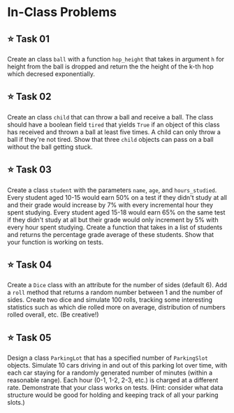 # In-Class Problems

## ⭐ Task 01
Create an class `ball` with a function `hop_height` that takes in argument `h` for height from the ball is dropped and return the the height of the k-th hop which decresed exponentially.

## ⭐ Task 02
Create an class `child` that can throw a ball and receive a ball. The class should have a boolean field `tired` that yields `True` if an object of this class has received and thrown a ball at least five times. A child can only throw a ball if they're not tired. Show that three `child` objects can pass on a ball without the ball getting stuck.

## ⭐ Task 03
Create a class `student` with the parameters `name`, `age`, and `hours_studied`. Every student aged 10-15 would earn 50% on a test if they didn't study at all and their grade would increase by 7% with every incremental hour they spent studying. Every student aged 15-18 would earn 65% on the same test if they didn't study at all but their grade would only increment by 5% with every hour spent studying. Create a function that takes in a list of students and returns the percentage grade average of these students. Show that your function is working on tests.

## ⭐ Task 04
Create a `Dice` class with an attribute for the number of sides (default 6). Add a `roll` method that returns a random number between 1 and the number of sides. Create two dice and simulate 100 rolls, tracking some interesting statistics such as which die rolled more on average, distribution of numbers rolled overall, etc. (Be creative!)

## ⭐ Task 05
Design a class `ParkingLot` that has a specified number of `ParkingSlot` objects. Simulate 10 cars driving in and out of this parking lot over time, with each car staying for a randomly generated number of minutes (within a reasonable range). Each hour (0-1, 1-2, 2-3, etc.) is charged at a different rate. Demonstrate that your class works on tests. (Hint: consider what data structure would be good for holding and keeping track of all your parking slots.)